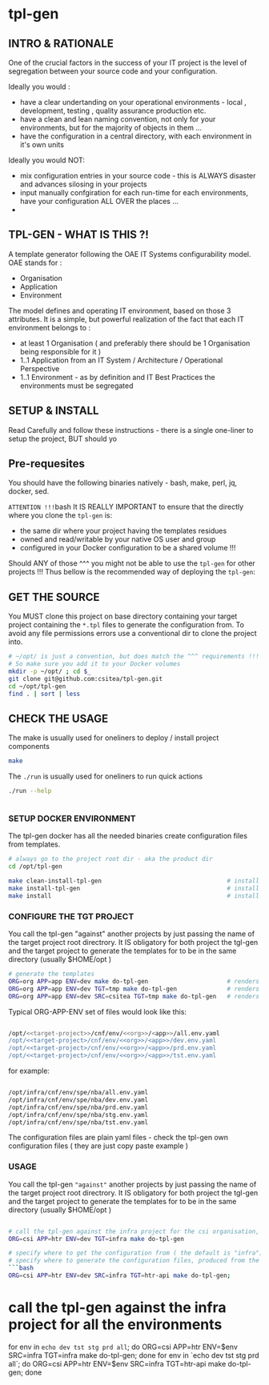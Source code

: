 # tpl-gen

## INTRO & RATIONALE
One of the crucial factors in the success of your IT project is the level of segregation between your source code and your configuration. 

Ideally you would : 
- have a clear undertanding on your operational environments - local , development, testing , quality assurance production etc.
- have a clean and lean naming convention, not only for your environments, but for the majority of objects in them ...
- have the configuration in a central directory, with each environment in it's own units

Ideally you would NOT: 
- mix configuration entries in your source code - this is ALWAYS disaster and advances silosing in your projects
- input manually confgiration for each run-time for each environments, have your configuration ALL OVER the places ...
- 

## TPL-GEN - WHAT IS THIS ?!
A template generator following the OAE IT Systems configurability model. OAE stands for : 
- Organisation
- Application
- Environment

The model defines and operating IT environment, based on those 3 attributes. It is a simple, but powerful realization of the fact that each IT environment belongs to : 
- at least 1 Organisation ( and preferably there should be 1 Organisation being responsible for it )
- 1..1 Application from an IT System / Architecture / Operational Perspective
- 1..1 Environment - as by definition and IT Best Practices the environments must be segregated



## SETUP & INSTALL
Read Carefully and follow these instructions - there is a single one-liner to setup the project, BUT should yo
## Pre-requesites
You should have the following binaries natively - bash, make, perl, jq, docker, sed. 

``` ATTENTION !!! ```bash
It IS REALLY IMPORTANT to ensure that the directly where you clone the  `tpl-gen` is: 
- the same dir where your project having the templates residues
- owned and read/writable by your native OS user and group 
- configured in your Docker configuration to be a shared volume !!!

Should ANY of those ^^^ you might not be able to use the `tpl-gen` for other projects !!!
Thus bellow is the recommended way of deploying the `tpl-gen`:

## GET THE SOURCE
You MUST clone this project on base directory containing your target project containing the `*.tpl` files to generate the configuration from. To avoid any file permissions errors use a conventional dir to clone the project into.
```bash
# ~/opt/ is just a convention, but does match the ^^^ requirements !!! 
# So make sure you add it to your Docker volumes 
mkdir -p ~/opt/ ; cd $_ 
git clone git@github.com:csitea/tpl-gen.git
cd ~/opt/tpl-gen
find . | sort | less
```

## CHECK THE USAGE
The make is usually used for oneliners to deploy / install project components
```bash
make
```

The `./run` is usually used for oneliners to run quick actions
```bash
./run --help



```

### SETUP DOCKER ENVIRONMENT
The tpl-gen docker has all the needed binaries create configuration files from templates.
```bash
# always go to the project root dir - aka the product dir
cd /opt/tpl-gen

make clean-install-tpl-gen                                   # install without reusing layers
make install-tpl-gen                                         # install from cached layers (faster)
make install                                                 # install without reusing layers
```

### CONFIGURE THE TGT PROJECT
You call the tpl-gen "against" another projects by just passing the name of the target project root directrory. It IS obligatory for both project the tgl-gen and the target project to generate the templates for to be in the same directory (usually $HOME/opt )

```bash 
# generate the templates 
ORG=org APP=app ENV=dev make do-tpl-gen                      # renders from /var/infra/src/tpl/cnf  into directory replacing wildcards %var%
ORG=org APP=app ENV=dev TGT=tmp make do-tpl-gen              # renders from /var/infra/src/tpl/cnf  into /var/tmp
ORG=org APP=app ENV=dev SRC=csitea TGT=tmp make do-tpl-gen   # renders from /var/csitea/src/tpl/cnf into /var/tmp
```

Typical ORG-APP-ENV set of files would look like this:
```bash

/opt/<<target-project>>/cnf/env/<<org>>/<app>>/all.env.yaml
/opt/<<target-project>/cnf/env/<<org>>/<app>>/dev.env.yaml
/opt/<<target-project>/cnf/env/<<org>>/<app>>/prd.env.yaml
/opt/<<target-project>/cnf/env/<<org>>/<app>>/tst.env.yaml

```
for example:

```bash

/opt/infra/cnf/env/spe/nba/all.env.yaml
/opt/infra/cnf/env/spe/nba/dev.env.yaml
/opt/infra/cnf/env/spe/nba/prd.env.yaml
/opt/infra/cnf/env/spe/nba/stg.env.yaml
/opt/infra/cnf/env/spe/nba/tst.env.yaml

```
The configuration files are plain yaml files - check the tpl-gen own configuration files ( they are just copy paste example )

### USAGE
You call the tpl-gen `"against"` another projects by just passing the name of the target project root directrory. It IS obligatory for both project the tgl-gen and the target project to generate the templates for to be in the same directory (usually $HOME/opt )

```bash

# call the tpl-gen against the infra project for the csi organisation, htr application and dev environment
ORG=csi APP=htr ENV=dev TGT=infra make do-tpl-gen

# specify where to get the configuration from ( the default is "infra")
# specify where to generate the configuration files, produced from the templates
```bash
ORG=csi APP=htr ENV=dev SRC=infra TGT=htr-api make do-tpl-gen;
```

# call the tpl-gen against the infra project for all the environments
for env in `echo dev tst stg prd all`; do ORG=csi APP=htr ENV=$env SRC=infra TGT=infra make do-tpl-gen; done
for env in `echo dev tst stg prd all`; do ORG=csi APP=htr ENV=$env SRC=infra TGT=htr-api make do-tpl-gen; done
```


